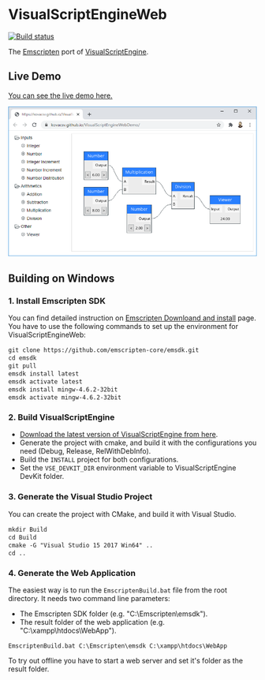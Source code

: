 # VisualScriptEngineWeb

[![Build status](https://ci.appveyor.com/api/projects/status/pyttwg31mi37b4hy?svg=true)](https://ci.appveyor.com/project/kovacsv/visualscriptengineweb)

The [Emscripten](https://emscripten.org) port of [VisualScriptEngine](https://github.com/kovacsv/VisualScriptEngine).

## Live Demo

[You can see the live demo here.](http://kovacsv.github.io/VisualScriptEngineWebDemo)

![Screenshot](Documentation/WebEmbeddingDemo01.png?raw=true "Web Embedding Demo")

## Building on Windows

### 1. Install Emscripten SDK

You can find detailed instruction on [Emscripten Downloand and install](https://emscripten.org/docs/getting_started/downloads.html) page. You have to use the following commands to set up the environment for VisualScriptEngineWeb:

```
git clone https://github.com/emscripten-core/emsdk.git
cd emsdk
git pull
emsdk install latest
emsdk activate latest
emsdk install mingw-4.6.2-32bit
emsdk activate mingw-4.6.2-32bit
```

### 2. Build VisualScriptEngine

* [Download the latest version of VisualScriptEngine from here](https://github.com/kovacsv/VisualScriptEngine/archive/master.zip).
* Generate the project with cmake, and build it with the configurations you need (Debug, Release, RelWithDebInfo).
* Build the `INSTALL` project for both configurations.
* Set the `VSE_DEVKIT_DIR` environment variable to VisualScriptEngine DevKit folder.

### 3. Generate the Visual Studio Project

You can create the project with CMake, and build it with Visual Studio.

```
mkdir Build
cd Build
cmake -G "Visual Studio 15 2017 Win64" ..
cd ..
```

### 4. Generate the Web Application

The easiest way is to run the `EmscriptenBuild.bat` file from the root directory. It needs two command line parameters:
- The Emscripten SDK folder (e.g. "C:\Emscripten\emsdk").
- The result folder of the web application (e.g. "C:\xampp\htdocs\WebApp").

```
EmscriptenBuild.bat C:\Emscripten\emsdk C:\xampp\htdocs\WebApp
```

To try out offline you have to start a web server and set it's folder as the result folder.
